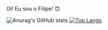 Oi! Eu sou o Filipe! 🙃

![Anurag's GitHub stats](https://github-readme-stats.vercel.app/api?username=filipejml&show_icons=true&theme=transparent) [![Top Langs](https://github-readme-stats.vercel.app/api/top-langs/?username=filipejml&layout=compact)](https://github.com/filipejml/github-readme-stats)
